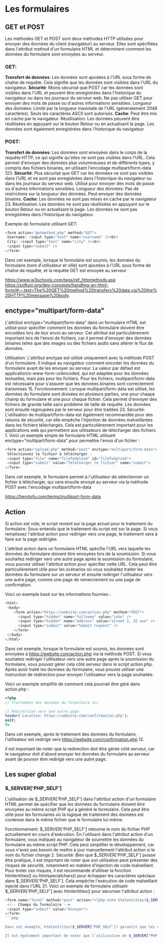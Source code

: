 # Les formulaires

## GET et POST

Les méthodes GET et POST sont deux méthodes HTTP utilisées pour envoyer des données du client (navigateur) au serveur. Elles sont spécifiées dans l'attribut method d'un formulaire HTML et déterminent comment les données du formulaire sont envoyées au serveur.

### GET:

**Transfert de données**: Les données sont ajoutées à l'URL sous forme de chaîne de requête. Cela signifie que les données sont visibles dans l'URL du navigateur.
**Sécurité**: Moins sécurisé que POST car les données sont visibles dans l'URL et peuvent être enregistrées dans l'historique du navigateur ou dans les journaux du serveur web. Ne pas utiliser GET pour envoyer des mots de passe ou d'autres informations sensibles.
Longueur des données: Limité par la longueur maximale de l'URL (généralement 2048 caractères). Seuls les caractères ASCII sont autorisés.
**Cache**: Peut être mis en cache par le navigateur.
Réutilisation: Les données peuvent être réutilisées en appuyant sur le bouton Retour ou en actualisant la page. Les données sont également enregistrées dans l'historique du navigateur.

### POST:

**Transfert de données**: Les données sont envoyées dans le corps de la requête HTTP, ce qui signifie qu'elles ne sont pas visibles dans l'URL. Cela permet d'envoyer des données plus volumineuses et de différents types, y compris des fichiers binaires, en utilisant l'encodage multipart/form-data 123.
**Sécurité**: Plus sécurisé que GET car les données ne sont pas visibles dans l'URL et ne sont pas enregistrées dans l'historique du navigateur ou dans les journaux du serveur web. Utilisé pour envoyer des mots de passe ou d'autres informations sensibles.
Longueur des données: Pas de restrictions sur la longueur des données. Peut envoyer des données binaires.
**Cache**: Les données ne sont pas mises en cache par le navigateur 23.
Réutilisation: Les données ne sont pas réutilisées en appuyant sur le bouton Retour ou en actualisant la page. Les données ne sont pas enregistrées dans l'historique du navigateur.

Exemple de formulaire utilisant GET:

```php
<form action="getmethod.php" method="GET">
 Username: <input type="text" name="username" /><br>
 City: <input type="text" name="city" /><br>
 <input type="submit" />
</form>
```

Dans cet exemple, lorsque le formulaire est soumis, les données du formulaire (nom d'utilisateur et ville) sont ajoutées à l'URL sous forme de chaîne de requête, et la requête GET est envoyée au serveur

https://www.w3schools.com/tags/ref_httpmethods.asp
https://softuni.org/dev-concepts/handling-an-html-form/#:~:text=The%20GET%20method%20transfers%20data,via%20the%20HTTP%20message%20body.

## enctype="multipart/form-data"

L'attribut enctype="multipart/form-data" dans un formulaire HTML est utilisé pour spécifier comment les données du formulaire doivent être encodées lors de leur envoi au serveur. Cet attribut est particulièrement important lors de l'envoi de fichiers, car il permet d'envoyer des données binaires telles que des images ou des fichiers audio sans altérer le flux de données.

Utilisation: L'attribut enctype est utilisé uniquement avec la méthode POST d'un formulaire. Il indique au navigateur comment encoder les données du formulaire avant de les envoyer au serveur. La valeur par défaut est application/x-www-form-urlencoded, qui est adaptée pour les données textuelles, mais pas pour les fichiers. Pour les fichiers, multipart/form-data est nécessaire pour s'assurer que les données binaires sont correctement transmises 15.
Fonctionnement: Lorsque multipart/form-data est utilisé, les données du formulaire sont divisées en plusieurs parties, une pour chaque champ du formulaire et une pour chaque fichier. Cela permet d'envoyer des fichiers de grande taille sans problème de taille de requête. Les données sont ensuite regroupées par le serveur pour être traitées 23.
Sécurité: L'utilisation de multipart/form-data est également recommandée pour des raisons de sécurité, car elle empêche l'injection de données malveillantes dans les fichiers téléchargés. Cela est particulièrement important pour les applications web qui permettent aux utilisateurs de télécharger des fichiers 1.
Voici un exemple simple de formulaire HTML utilisant enctype="multipart/form-data" pour permettre l'envoi d'un fichier :

```php
<form action="upload.php" method="post" enctype="multipart/form-data">
 Sélectionnez le fichier à télécharger :
 <input type="file" name="fileToUpload" id="fileToUpload">
 <input type="submit" value="Télécharger le fichier" name="submit">
</form>
```

Dans cet exemple, le formulaire permet à l'utilisateur de sélectionner un fichier à télécharger, qui sera ensuite envoyé au serveur via la méthode POST avec l'encodage multipart/form-data

https://herotofu.com/terms/multipart-form-data

## Action

Si action est vide, le script revient sur la page actuel pour le traitement du formulaire. Sous-entendu que le traitement du script est sur la page.
Si vous remplissez l'attribut action pour rediriger vers une page, le traitement sera à faire sur la page redirigée.

L'attribut action dans un formulaire HTML spécifie l'URL vers laquelle les données du formulaire doivent être envoyées lors de la soumission. Si vous souhaitez rediriger vers une autre page après la soumission du formulaire, vous pouvez utiliser l'attribut action pour spécifier cette URL. Cela peut être particulièrement utile pour les scénarios où vous souhaitez traiter les données du formulaire sur un serveur et ensuite rediriger l'utilisateur vers une autre page, comme une page de remerciement ou une page de confirmation.

Voici un exemple basé sur les informations fournies :

```php
<html>
 <body>
    <form action="https://website.com/action.php" method="POST">
      <input type="hidden" name="fullname" value="john" />
      <input type="hidden" name="address" value="street 2, 32 ave" />
      <input type="submit" value="Submit request" />
    </form>
 </body>
</html>
```
Dans cet exemple, lorsque le formulaire est soumis, les données sont envoyées à https://website.com/action.php via la méthode POST. Si vous souhaitez rediriger l'utilisateur vers une autre page après la soumission du formulaire, vous pouvez gérer cela côté serveur dans le script action.php. Après avoir traité les données du formulaire, vous pouvez utiliser une instruction de redirection pour envoyer l'utilisateur vers la page souhaitée.

Voici un exemple simplifié de comment cela pourrait être géré dans action.php :
```php
<?php
// Traitement des données du formulaire ici

// Redirection vers une autre page
header('Location: https://website.com/confirmation.php');
exit;
?>
```

Dans cet exemple, après le traitement des données du formulaire, l'utilisateur est redirigé vers https://website.com/confirmation.php 12.

Il est important de noter que la redirection doit être gérée côté serveur, car le navigateur doit d'abord envoyer les données du formulaire au serveur avant de pouvoir être redirigé vers une autre page.

## Les super global

### $_SERVER['PHP_SELF']

L'utilisation de $_SERVER['PHP_SELF'] dans l'attribut action d'un formulaire HTML permet de spécifier que les données du formulaire doivent être envoyées au même script PHP qui a généré le formulaire. Cela peut être utile pour les formulaires où la logique de traitement des données est contenue dans le même fichier que le formulaire lui-même.

Fonctionnement: $_SERVER['PHP_SELF'] retourne le nom du fichier PHP actuellement en cours d'exécution. En l'utilisant dans l'attribut action d'un formulaire, vous indiquez au navigateur de soumettre les données du formulaire au même script PHP. Cela peut simplifier le développement, car vous n'avez pas besoin de mettre à jour manuellement l'attribut action si le nom du fichier change 2.
Sécurité: Bien que $_SERVER['PHP_SELF'] puisse être pratique, il est important de noter que son utilisation peut présenter des risques de sécurité, notamment en matière d'injection de code malveillant. Pour éviter ces risques, il est recommandé d'utiliser la fonction htmlentities() ou htmlspecialchars() pour échapper les caractères spéciaux dans $_SERVER['PHP_SELF']. Cela empêche l'exécution de code malveillant injecté dans l'URL 21.
Voici un exemple de formulaire utilisant $_SERVER['PHP_SELF'] avec htmlentities() pour sécuriser l'attribut action :

```php
<form name="form1" method="post" action="<?php echo htmlentities($_SERVER['PHP_SELF']); ?>">
 <!-- Champs du formulaire -->
 <input type="submit" value="Envoyer">
</form>
```php

Dans cet exemple, htmlentities($_SERVER['PHP_SELF']) garantit que les caractères spéciaux dans le chemin du script PHP sont correctement échappés, réduisant ainsi le risque d'attaques par injection de code 2.

Il est également important de noter que l'utilisation de $_SERVER['PHP_SELF'] peut ne pas transmettre les variables GET avec le formulaire. Si vous avez besoin de conserver les variables GET dans l'URL après la soumission du formulaire, il peut être préférable d'utiliser action="" ou de construire manuellement l'URL avec les variables nécessaires